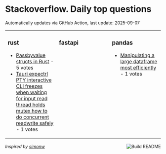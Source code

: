 # Stackoverflow. Daily top questions 

Automatically updates via GitHub Action, last update: <!-- date starts -->2025-09-07<!-- date ends -->


<table><tr><td valign="top" width="33%">

### rust
<!-- rust starts -->
* [Passbyvalue structs in Rust](https://stackoverflow.com/questions/79757727/pass-by-value-structs-in-rust) - 5 votes
* [Tauri  expectrl PTY interactive CLI freezes when waiting for input read thread holds mutex  how to do concurrent readwrite safely](https://stackoverflow.com/questions/79758154/tauri-expectrl-pty-interactive-cli-freezes-when-waiting-for-input-read-threa) - 1 votes
<!-- rust ends -->
</td><td valign="top" width="34%">


### fastapi
<!-- fastapi starts -->

<!-- fastapi ends -->
</td><td valign="top" width="34%">


### pandas
<!-- pandas starts -->
* [Manipulating a large dataframe most efficiently](https://stackoverflow.com/questions/79757853/manipulating-a-large-dataframe-most-efficiently) - 1 votes
<!-- pandas ends -->
</td></tr></table>

<a href="https://github.com/hp0404/hp0404/actions"><img src="https://github.com/hp0404/hp0404/workflows/Build%20README/badge.svg" align="right" alt="Build README"></a> <p>*Inspired by  [simonw](https://github.com/simonw/simonw)*</p>
